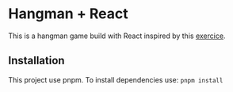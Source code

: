 # Hangman + React
This is a hangman game build with React inspired by this [exercice](https://github.com/alexischarp-education/node-hangman-api).

## Installation
This project use pnpm. To install dependencies use:
`pnpm install`

